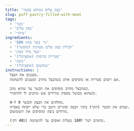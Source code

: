 ```yaml
---
title: 'בצק עלים ממולא בבשר'
slug: puff-pastry-filled-with-meat
tags:
  - 'בשר'
  - 'בצק עלים'
  - 'עיקרי'
ingredients:
  - '500 גר׳ בשר טחון'
  - 'חבילת בצק עלים מעדנות (מופשר)'
  - 'בצל גדול קצוץ'
  - 'פטריות פרוסות (אופציונלי)'
  - 'ביצה'
  - 'שומשום (אופציונלי)'
instructions: |
  מטגנים את הבצל.
  אם רוצים פטריות אז מוסיפים אותן כשהבצל מזהיב ומטגנים להשחמה.

  כשהבצל מזהיב מוסיפים את הבשר עד שהוא מוכן.
  וכשהוא מבושל מספיק מורידים אש ונותנים לו להתקרר.

  מחלקים את הבצק והבשר 9 ל-4.
  שמים את הבשר (הקר) בתוך הבצק וסוגרים היטב כדי שלא ייפתח באפייה.
  מורחים ביצה ומוסיפים את השומשום.

  מחמים תנור ל180 מעלות ואופים עד להשחמה (כ40 דק׳).
---
```

